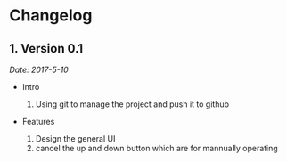 # Changelog

## 1. Version 0.1

*Date:  2017-5-10*

+ Intro
  1. Using git to manage the project and push it to github


+ Features
  1. Design the general UI 
  2. cancel the up and down button which are for mannually operating


